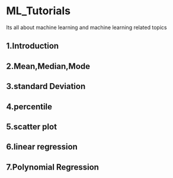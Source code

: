 # ML_Tutorials
Its all about machine learning and machine learning related topics
## 1.Introduction
## 2.Mean,Median,Mode
## 3.standard Deviation
## 4.percentile
## 5.scatter plot
## 6.linear regression
## 7.Polynomial Regression


